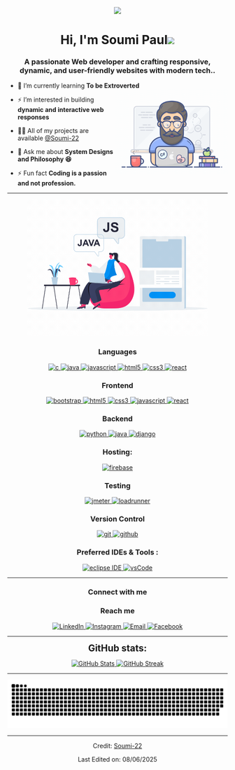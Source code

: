   <p align="center">
  <img style="width:8rem; height:auto" src="https://cdn.dribbble.com/users/1787323/screenshots/10091971/media/d43c019bfeff34be8816481e843ea8c1.png">
</p>
<h1 align="center">Hi, I'm Soumi Paul<img width="30px" src="https://raw.githubusercontent.com/iampavangandhi/iampavangandhi/master/gifs/Hi.gif"></h1>
<h3 font-size="20" align="center">A passionate Web developer and crafting responsive, dynamic, and user-friendly websites with modern tech..</h3>
<ul>
<li>
<p>🌱 I’m currently learning <strong>To be Extroverted</strong> <img align="right" style="width:16rem; height:auto" src="https://raw.githubusercontent.com/Elanza-48/Elanza-48/41a4790484e268102dfdab2b7c59d440d3ffafab/resources/img/geek.gif"></p>
</li>
<li>
<p>⚡ I’m interested in building <strong>dynamic and interactive web responses</strong></p>
</li>
<li>
<p>👨‍💻 All of my projects are available <a href="https://github.com/Soumi-22">@Soumi-22</a></p>
</li>
<li>
<p>💬 Ask me about <strong>System Designs and Philosophy 😆</strong></p>
</li>
<li>
<p>⚡ Fun fact <strong>Coding is a passion and not profession.</strong></p>
</li>
</ul>
<hr>

<p align="center">
  <img style="width:26rem; height:auto" src="https://raw.githubusercontent.com/Elanza-48/Elanza-48/41a4790484e268102dfdab2b7c59d440d3ffafab/resources/img/coders-prog.gif">
</p>

<h3 align="center">Languages</h3>
<p align="center">
  <a href="https://www.cprogramming.com/" target="_blank"> 
    <img src="https://img.shields.io/badge/C%20programming-A8B9CC.svg?style=for-the-badge&amp;logo=c&amp;logoColor=white" alt="c">
  </a>
  <a href="https://www.java.com" target="_blank"> 
    <img src="https://img.shields.io/badge/Java-007396.svg?style=for-the-badge&amp;logo=java&amp;logoColor=white" alt="java"> 
  </a>
  <a href="https://developer.mozilla.org/en-US/docs/Web/JavaScript" target="_blank"> 
    <img src="https://img.shields.io/badge/Javascript-F7DF1E.svg?style=for-the-badge&amp;logo=javascript&amp;logoColor=black" alt="javascript"> 
  </a>
  <a href="https://www.w3.org/html/" target="_blank"> 
    <img src="https://img.shields.io/badge/html-E34F26.svg?style=for-the-badge&amp;logo=html5&amp;logoColor=white" alt="html5"> 
  </a>
  <a href="https://www.w3schools.com/css/" target="_blank">
    <img src="https://img.shields.io/badge/css-1572B6.svg?style=for-the-badge&amp;logo=css3&amp;logoColor=white" alt="css3">
  </a>
  <a href="https://reactjs.org/" target="_blank"> 
  <img src="https://img.shields.io/badge/react-61DAFB.svg?style=for-the-badge&amp;logo=react&amp;logoColor=black" alt="react">
</a>

</p>
<h3 align="center">Frontend</h3>
<p align="center">
      <a href="https://getbootstrap.com" target="_blank">
    <img src="https://img.shields.io/badge/bootstrap-7952B3.svg?style=for-the-badge&amp;logo=bootstrap&amp;logoColor=white" alt="bootstrap">
  </a>
  <a href="https://developer.mozilla.org/en-US/docs/Web/HTML" target="_blank">
  <img src="https://img.shields.io/badge/html5-E34F26.svg?style=for-the-badge&amp;logo=html5&amp;logoColor=white" alt="html5">
</a>

  <a href="https://developer.mozilla.org/en-US/docs/Web/CSS" target="_blank">
  <img src="https://img.shields.io/badge/css3-1572B6.svg?style=for-the-badge&amp;logo=css3&amp;logoColor=white" alt="css3">
</a>

 <a href="https://developer.mozilla.org/en-US/docs/Web/JavaScript" target="_blank">
  <img src="https://img.shields.io/badge/javascript-F7DF1E.svg?style=for-the-badge&amp;logo=javascript&amp;logoColor=black" alt="javascript">
</a>

  <a href="https://reactjs.org/" target="_blank"> 
    <img src="https://img.shields.io/badge/reactjs-61DAFB.svg?style=for-the-badge&amp;logo=react&amp;logoColor=black" alt="react"> 
  </a>
</p>
<h3 align="center">Backend</h3>
<p align="center">
  <a href="https://www.python.org/" target="_blank"> 
  <img src="https://img.shields.io/badge/python-3776AB.svg?style=for-the-badge&amp;logo=python&amp;logoColor=white" alt="python"> 
</a>
<a href="https://www.java.com/" target="_blank"> 
  <img src="https://img.shields.io/badge/java-007396.svg?style=for-the-badge&amp;logo=java&amp;logoColor=white" alt="java"> 
</a>
<a href="https://www.djangoproject.com/" target="_blank"> 
  <img src="https://img.shields.io/badge/django-092E20.svg?style=for-the-badge&amp;logo=django&amp;logoColor=white" alt="django"> 
</a>

</p><h3 align="center">Hosting:</h3>
<p align="center">
  <a href="https://netlify.com/" target="_blank">
    <img src="https://img.shields.io/badge/netlify-00C7B7.svg?style=for-the-badge&amp;logo=netlify&amp;logoColor=black" alt="firebase">
  </a>
</p>
<h3 align="center">Testing</h3>
<p align="center"> 
  <a href="https://jmeter.apache.org/" target="_blank"> 
  <img src="https://img.shields.io/badge/jmeter-D22128.svg?style=for-the-badge&amp;logo=apachejmeter&amp;logoColor=white" alt="jmeter"> 
</a> 
<a href="https://www.microfocus.com/en-us/products/loadrunner-professional/overview" target="_blank"> 
  <img src="https://img.shields.io/badge/loadrunner-009639.svg?style=for-the-badge&amp;logo=loadrunner&amp;logoColor=white" alt="loadrunner"> 
</a>

</p>
<h3 align="center">Version Control</h3>
<p align="center">
  <a href="https://git-scm.com/" target="_blank">
    <img src="https://img.shields.io/badge/git-F05032.svg?style=for-the-badge&amp;logo=git&amp;logoColor=white" alt="git">
  </a>
  <a href="https://github.com/ELanza-48" target="_blank">
    <img src="https://img.shields.io/badge/github-181717.svg?style=for-the-badge&amp;logo=github&amp;logoColor=white" alt="github">
  </a>
</p>
<h3 align="center">Preferred IDEs  &amp; Tools :</h3>
<p align="center"> 
  <a href="https://eclipse.org" target="_blank">
    <img src="https://img.shields.io/badge/eclipse-2C2255.svg?style=for-the-badge&amp;logo=eclipse&amp;logoColor=white" alt="eclipse IDE"> 
  </a>
  <a href="https://code.visualstudio.com/" target="_blank">
    <img src="https://img.shields.io/badge/vscode-007ACC.svg?style=for-the-badge&amp;logo=visualstudiocode&amp;logoColor=white" alt="vsCode"> 
  </a>
</p>
<hr>
<h3 align="center">Connect with me</h3>
<div style="margin-top:10px" align="center">
<h3 align="center">Reach me</h3>
<p align="center">
  <a href="https://www.linkedin.com/in/soumi-paul-228486249/" target="_blank">
    <img src="https://img.shields.io/badge/LinkedIn-0A66C2.svg?style=for-the-badge&amp;logo=linkedin&amp;logoColor=white" alt="LinkedIn">
  </a>
  <a href="https://www.instagram.com/soumipaull/?next=%2F" target="_blank">
    <img src="https://img.shields.io/badge/Instagram-E4405F.svg?style=for-the-badge&amp;logo=instagram&amp;logoColor=white" alt="Instagram">
  </a>
  <a href="mailto:soumipaul166@gmail.com?subject=Contact%20from%20GitHub&amp;body=Hello%20Soumi," target="_blank">
    <img src="https://img.shields.io/badge/Gmail-D14836.svg?style=for-the-badge&amp;logo=gmail&amp;logoColor=white" alt="Email">
  </a>
  <a href="https://www.facebook.com/soumi.paul.906638" target="_blank">
    <img src="https://img.shields.io/badge/Facebook-1877F2.svg?style=for-the-badge&amp;logo=facebook&amp;logoColor=white" alt="Facebook">
  </a>
</p>

<p></p>
<hr>
<div align="center">
  <h2 align="center" style="margin: 5px 10px;">GitHub stats:</h2> 
  <p>
    <a href="https://github.com/Soumi-22">
      <img src="https://github-readme-stats.vercel.app/api?username=Soumi-22&amp;show_icons=true&amp;theme=tokyonight&amp;hide_border=true&amp;locale=en" alt="GitHub Stats">
    </a>
    <a href="https://github.com/Soumi-22">
      <img src="https://github-readme-streak-stats.herokuapp.com/?user=Soumi-22&amp;theme=material-palenight" alt="GitHub Streak">
    </a>
  </p>
</div>

<hr>
<p align="center">
  <img src="https://raw.githubusercontent.com/Elanza-48/Elanza-48/main/resources/img/github-contribution-grid-snake.svg" alt="example">
</p>
<hr>
<p>Credit: <a href="https://github.com/Soumi-22">Soumi-22</a></p>
<p>Last Edited on: 08/06/2025</p> </div>
